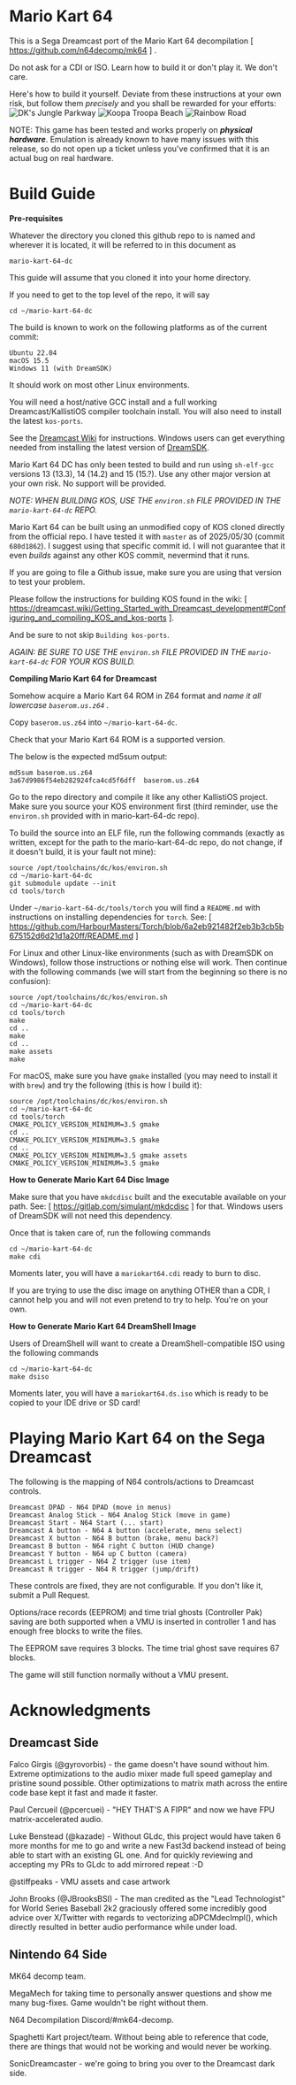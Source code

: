 # Mario Kart 64   
This is a Sega Dreamcast port of the Mario Kart 64 decompilation [ https://github.com/n64decomp/mk64 ] .

Do not ask for a CDI or ISO. Learn how to build it or don't play it. We don't care.

Here's how to build it yourself. Deviate from these instructions at your own risk, but follow them *precisely* and you shall be rewarded for your efforts:
![DK's Jungle Parkway](/media/screenshot1.png)
![Koopa Troopa Beach](/media/screenshot2.png)
![Rainbow Road](/media/screenshot3.png)

NOTE: This game has been tested and works properly on ***physical hardware***. Emulation is already known to have many issues with this release, so do not open up a ticket unless you've confirmed that it is an actual bug on real hardware.

# Build Guide #

**Pre-requisites**

Whatever the directory you cloned this github repo to is named and wherever it is located, it will be referred to in this document as

`mario-kart-64-dc`

This guide will assume that you cloned it into your home directory. 

If you need to get to the top level of the repo, it will say

    cd ~/mario-kart-64-dc


The build is known to work on the following platforms as of the current commit:

    Ubuntu 22.04
    macOS 15.5
    Windows 11 (with DreamSDK)

It should work on most other Linux environments.

You will need a host/native GCC install and a full working Dreamcast/KallistiOS compiler toolchain install. You will also need to install the latest `kos-ports`.

See the [Dreamcast Wiki](https://dreamcast.wiki/Getting_Started_with_Dreamcast_development) for instructions. Windows users can get everything needed from installing the latest version of [DreamSDK](https://dreamsdk.org/).

Mario Kart 64 DC has only been tested to build and run using `sh-elf-gcc` versions 13 (13.3), 14 (14.2) and 15 (15.?). Use any other major version at your own risk. No support will be provided.

*NOTE: WHEN BUILDING KOS, USE THE `environ.sh` FILE PROVIDED IN THE `mario-kart-64-dc` REPO.*

Mario Kart 64 can be built using an unmodified copy of KOS cloned directly from the official repo. I have tested it with `master` as of 2025/05/30 (commit `680d1862`). I suggest using that specific commit id. I will not guarantee that it even *builds* against any other KOS commit, nevermind that it runs.

If you are going to file a Github issue, make sure you are using that version to test your problem.

Please follow the instructions for building KOS found in the wiki: [ https://dreamcast.wiki/Getting_Started_with_Dreamcast_development#Configuring_and_compiling_KOS_and_kos-ports ].

And be sure to not skip `Building kos-ports`.

*AGAIN: BE SURE TO USE THE `environ.sh` FILE PROVIDED IN THE `mario-kart-64-dc` FOR YOUR KOS BUILD.*

**Compiling Mario Kart 64 for Dreamcast**

Somehow acquire a Mario Kart 64 ROM in Z64 format and *name it all lowercase `baserom.us.z64` .*

Copy `baserom.us.z64` into `~/mario-kart-64-dc`.

Check that your Mario Kart 64 ROM is a supported version.

The below is the expected md5sum output:

    md5sum baserom.us.z64
    3a67d9986f54eb282924fca4cd5f6dff  baserom.us.z64

Go to the repo directory and compile it like any other KallistiOS project. Make sure you source your KOS environment first (third reminder, use the `environ.sh` provided with in mario-kart-64-dc repo).

To build the source into an ELF file, run the following commands (exactly as written, except for the path to the mario-kart-64-dc repo, do not change, if it doesn't build, it is your fault not mine):

    source /opt/toolchains/dc/kos/environ.sh
    cd ~/mario-kart-64-dc
    git submodule update --init
    cd tools/torch

Under `~/mario-kart-64-dc/tools/torch` you will find a `README.md` with instructions on installing dependencies for `torch`.
See: [ https://github.com/HarbourMasters/Torch/blob/6a2eb921482f2eb3b3cb5b675152d6d21d1a20ff/README.md ]


For Linux and other Linux-like environments (such as with DreamSDK on Windows), follow those instructions or nothing else will work. Then continue with the following commands (we will start from the beginning so there is no confusion):

    source /opt/toolchains/dc/kos/environ.sh
    cd ~/mario-kart-64-dc
    cd tools/torch
    make
    cd ..
    make
    cd ..
    make assets
    make

For macOS, make sure you have `gmake` installed (you may need to install it with `brew`) and try the following (this is how I build it):

    source /opt/toolchains/dc/kos/environ.sh
    cd ~/mario-kart-64-dc
    cd tools/torch
    CMAKE_POLICY_VERSION_MINIMUM=3.5 gmake
    cd ..
    CMAKE_POLICY_VERSION_MINIMUM=3.5 gmake
    cd ..
    CMAKE_POLICY_VERSION_MINIMUM=3.5 gmake assets
    CMAKE_POLICY_VERSION_MINIMUM=3.5 gmake

**How to Generate Mario Kart 64 Disc Image**

Make sure that you have `mkdcdisc` built and the executable available on your path.
See: [ https://gitlab.com/simulant/mkdcdisc ] for that. Windows users of DreamSDK
will not need this dependency.

Once that is taken care of, run the following commands 

    cd ~/mario-kart-64-dc
    make cdi

Moments later, you will have a `mariokart64.cdi` ready to burn to disc.

If you are trying to use the disc image on anything OTHER than a CDR, I cannot help you and will not even pretend to try to help. You're on your own.

**How to Generate Mario Kart 64 DreamShell Image**

Users of DreamShell will want to create a DreamShell-compatible ISO using the following commands

    cd ~/mario-kart-64-dc
    make dsiso

Moments later, you will have a `mariokart64.ds.iso` which is ready to be copied to your IDE drive or SD card!

# Playing Mario Kart 64 on the Sega Dreamcast #

The following is the mapping of N64 controls/actions to Dreamcast controls.

    Dreamcast DPAD - N64 DPAD (move in menus)
    Dreamcast Analog Stick - N64 Analog Stick (move in game)
    Dreamcast Start - N64 Start (... start)
    Dreamcast A button - N64 A button (accelerate, menu select)
    Dreamcast X button - N64 B button (brake, menu back?)
    Dreamcast B button - N64 right C button (HUD change)
    Dreamcast Y button - N64 up C button (camera)
    Dreamcast L trigger - N64 Z trigger (use item)
    Dreamcast R trigger - N64 R trigger (jump/drift)

These controls are fixed, they are not configurable. If you don't like it, submit a Pull Request.

Options/race records (EEPROM) and time trial ghosts (Controller Pak) saving are both supported when a VMU is
inserted in controller 1 and has enough free blocks to write the files.

The EEPROM save requires 3 blocks. The time trial ghost save requires 67 blocks.

The game will still function normally without a VMU present.

# Acknowledgments

## Dreamcast Side ##
Falco Girgis (@gyrovorbis) - the game doesn't have sound without him. Extreme optimizations to the audio mixer made full speed gameplay and pristine sound possible.
Other optimizations to matrix math across the entire code base kept it fast and made it faster.

Paul Cercueil (@pcercuei) - "HEY THAT'S A FIPR" and now we have FPU matrix-accelerated audio.

Luke Benstead (@kazade) - Without GLdc, this project would have taken 6 more months for me to go and write a new Fast3d backend instead of being able to start with an existing GL one. And for quickly reviewing and accepting my PRs to GLdc to add mirrored repeat :-D

@stiffpeaks - VMU assets and case artwork

John Brooks (@JBrooksBSI) - The man credited as the "Lead Technologist" for World Series Baseball 2k2 graciously offered some incredibly good advice over X/Twitter with regards to vectorizing aDPCMdecImpl(), which directly resulted in better audio performance while under load.

## Nintendo 64 Side ##

MK64 decomp team.

MegaMech for taking time to personally answer questions and show me many bug-fixes. Game wouldn't be right without them.

N64 Decompilation Discord/#mk64-decomp.

Spaghetti Kart project/team. Without being able to reference that code, there are things that would not be working and would never be working.

SonicDreamcaster - we're going to bring you over to the Dreamcast dark side.
